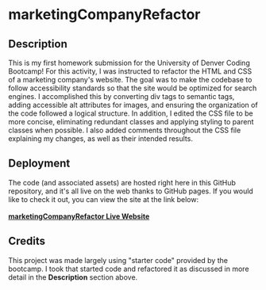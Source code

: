 # marketingCompanyRefactor





## Description

This is my first homework submission for the University of Denver Coding Bootcamp! For this activity, I was instructed to refactor the HTML and CSS of a marketing company's website. The goal was to make the codebase to follow accessibility standards so that the site would be optimized for search engines. I accomplished this by converting div tags to semantic tags, adding accessible alt attributes for images, and ensuring the organization of the code followed a logical structure. In addition, I edited the CSS file to be more concise, eliminating redundant classes and applying styling to parent classes when possible. I also added comments throughout the CSS file explaining my changes, as well as their intended results. 

## Deployment

The code (and associated assets) are hosted right here in this GitHub repository, and it's all live on the web thanks to GitHub pages. If you would like to check it out, you can view the site at the link below: <br><br>
[**marketingCompanyRefactor Live Website**](https://lukeoxner.github.io/marketingcompanyrefactor)
<br> 
 ## Credits
 
 This project was made largely using "starter code" provided by the bootcamp. I took that started code and refactored it as discussed in more detail in the **Description** section above.
